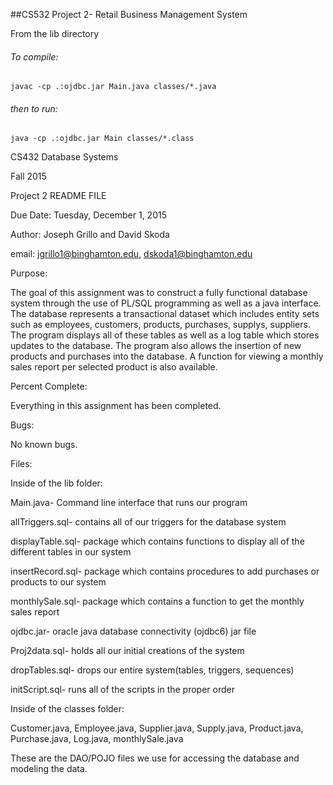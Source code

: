 ##CS532 Project 2- Retail Business Management System

From the lib directory
###### To compile:

    javac -cp .:ojdbc.jar Main.java classes/*.java
###### then to run:

    java -cp .:ojdbc.jar Main classes/*.class

CS432 Database Systems

Fall 2015

Project 2 README FILE

Due Date: Tuesday, December 1, 2015

Author: Joseph Grillo and David Skoda

email: jgrillo1@binghamton.edu, dskoda1@binghamton.edu


Purpose:

The goal of this assignment was to construct a fully functional database system
through the use of PL/SQL programming as well as a java interface. The database
represents a transactional dataset which includes entity sets such as employees, 
customers, products, purchases, supplys, suppliers. The program displays all of
these tables as well as a log table which stores updates to the database. The 
program also allows the insertion of new products and purchases into the database.
A function for viewing a monthly sales report per selected product is also available.

Percent Complete:

Everything in this assignment has been completed.

Bugs:

No known bugs.

Files:

Inside of the lib folder:

Main.java- Command line interface that runs our program

allTriggers.sql- contains all of our triggers for the database system

displayTable.sql- package which contains functions to display all of 
the different tables in our system

insertRecord.sql- package which contains procedures to add purchases 
or products to our system

monthlySale.sql- package which contains a function to get the monthly
sales report

ojdbc.jar- oracle java database connectivity (ojdbc6) jar file 

Proj2data.sql- holds all our initial creations of the system

dropTables.sql- drops our entire system(tables, triggers, sequences)

initScript.sql- runs all of the scripts in the proper order


Inside of the classes folder:

Customer.java, Employee.java, Supplier.java, Supply.java, 
Product.java, Purchase.java, Log.java, monthlySale.java

These are the DAO/POJO files we use for accessing the database and modeling the data.
